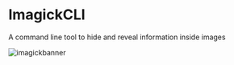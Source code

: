 # ImagickCLI
A command line tool to hide and reveal information inside images

![imagickbanner](https://user-images.githubusercontent.com/94278611/153707772-3f6e8861-843a-4ea6-831a-ea93f952adc6.png)
<br>
